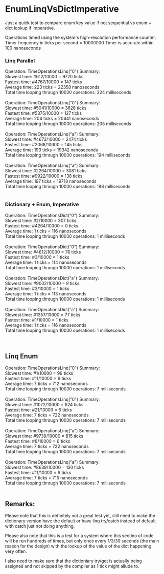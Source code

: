 # EnumLinqVsDictImperative
Just a quick test to compare enum key value if not sequential vs enum + dict lookup if imperative.


Operations timed using the system's high-resolution performance counter.
  Timer frequency in ticks per second = 10000000
  Timer is accurate within 100 nanoseconds
  
### Linq Parallel
Operation: TimeOperationsLinq("0") Summary:<br>
  Slowest time:  #612/10000 = 9720 ticks<br>
  Fastest time:  #4767/10000 = 147 ticks<br>
  Average time:  223 ticks = 22358 nanoseconds<br>
  Total time looping through 10000 operations: 224 milliseconds<br><br>
Operation: TimeOperationsLinq("0") Summary:<br>
  Slowest time:  #5041/10000 = 3628 ticks<br>
  Fastest time:  #5375/10000 = 127 ticks<br>
  Average time:  204 ticks = 20441 nanoseconds<br>
  Total time looping through 10000 operations: 205 milliseconds<br><br>
Operation: TimeOperationsLinq("a") Summary:<br>
  Slowest time:  #4673/10000 = 2474 ticks<br>
  Fastest time:  #2068/10000 = 145 ticks<br>
  Average time:  193 ticks = 19342 nanoseconds<br>
  Total time looping through 10000 operations: 194 milliseconds<br><br>
Operation: TimeOperationsLinq("a") Summary:<br>
  Slowest time:  #2264/10000 = 3081 ticks<br>
  Fastest time:  #9922/10000 = 138 ticks<br>
  Average time:  197 ticks = 19718 nanoseconds<br>
  Total time looping through 10000 operations: 198 milliseconds<br>
  <br>

### Dictionary + Enum, Imperative<br>

Operation: TimeOperationsDict("0") Summary:<br>
  Slowest time:  #2/10000 = 307 ticks<br>
  Fastest time:  #4264/10000 = 0 ticks<br>
  Average time:  1 ticks = 116 nanoseconds<br>
  Total time looping through 10000 operations: 1 milliseconds<br><br>
Operation: TimeOperationsDict("0") Summary:<br>
  Slowest time:  #4612/10000 = 76 ticks<br>
  Fastest time:  #3/10000 = 1 ticks<br>
  Average time:  1 ticks = 114 nanoseconds<br>
  Total time looping through 10000 operations: 1 milliseconds<br><br>
Operation: TimeOperationsDict("a") Summary:<br>
  Slowest time:  #9002/10000 = 9 ticks<br>
  Fastest time:  #3/10000 = 1 ticks<br>
  Average time:  1 ticks = 113 nanoseconds<br>
  Total time looping through 10000 operations: 1 milliseconds<br>
<br>
Operation: TimeOperationsDict("a") Summary:<br>
  Slowest time:  #1357/10000 = 77 ticks<br>
  Fastest time:  #1/10000 = 1 ticks<br>
  Average time:  1 ticks = 116 nanoseconds<br>
  Total time looping through 10000 operations: 1 milliseconds<br>
  <br><br>
## Linq Enum<br>
Operation: TimeOperationsLinq("0") Summary:<br>
  Slowest time:  #1/10000 = 99 ticks<br>
  Fastest time:  #11/10000 = 6 ticks<br>
  Average time:  7 ticks = 712 nanoseconds<br>
  Total time looping through 10000 operations: 7 milliseconds<br>
<br>
Operation: TimeOperationsLinq("0") Summary:<br>
  Slowest time:  #1072/10000 = 824 ticks<br>
  Fastest time:  #21/10000 = 6 ticks<br>
  Average time:  7 ticks = 722 nanoseconds<br>
  Total time looping through 10000 operations: 7 milliseconds<br>
<br>
Operation: TimeOperationsLinq("a") Summary:<br>
  Slowest time:  #9739/10000 = 815 ticks<br>
  Fastest time:  #8/10000 = 6 ticks<br>
  Average time:  7 ticks = 722 nanoseconds<br>
  Total time looping through 10000 operations: 7 milliseconds<br>
<br>
Operation: TimeOperationsLinq("a") Summary:<br>
  Slowest time:  #8639/10000 = 130 ticks<br>
  Fastest time:  #11/10000 = 6 ticks<br>
  Average time:  7 ticks = 715 nanoseconds<br>
  Total time looping through 10000 operations: 7 milliseconds<br>
<br>

## Remarks:
Please note that this is definitely not a great test yet, still need to make the dictionary version have the default or have linq try/catch instead of default with catch just not doing anything.

Please also note that this is a test for a system where this sectino of code will be run hundreds of times, but only once every 1/3/30 seconds (the main reason for the design) with the lookup of the value of the dict happening very often. 

I also need to make sure that the dictioniary try/get is actually being assigned and not skipped by the compiler as 1 tick might allude to. 
